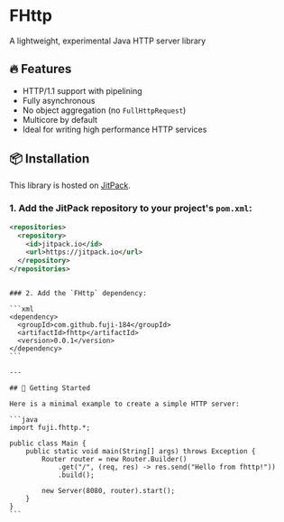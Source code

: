 # FHttp

A lightweight, experimental Java HTTP server library

## 🔥 Features

- HTTP/1.1 support with pipelining
- Fully asynchronous
- No object aggregation (no `FullHttpRequest`)
- Multicore by default
- Ideal for writing high performance HTTP services

## 📦 Installation

This library is hosted on [JitPack](https://jitpack.io/#fuji-184/FHttp).

### 1. Add the JitPack repository to your project's `pom.xml`:

```xml
<repositories>
  <repository>
    <id>jitpack.io</id>
    <url>https://jitpack.io</url>
  </repository>
</repositories>
```
````

### 2. Add the `FHttp` dependency:

```xml
<dependency>
  <groupId>com.github.fuji-184</groupId>
  <artifactId>fhttp</artifactId>
  <version>0.0.1</version>
</dependency>
```

---

## 🚀 Getting Started

Here is a minimal example to create a simple HTTP server:

```java
import fuji.fhttp.*;

public class Main {
    public static void main(String[] args) throws Exception {
        Router router = new Router.Builder()
            .get("/", (req, res) -> res.send("Hello from fhttp!"))
            .build();

        new Server(8080, router).start();
    }
}
```
